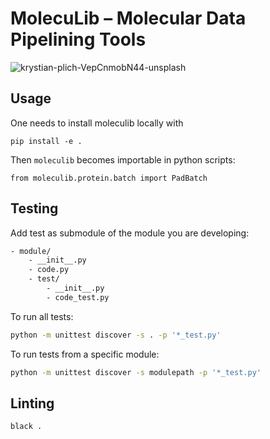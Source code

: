 # MolecuLib – Molecular Data Pipelining Tools

![krystian-plich-VepCnmobN44-unsplash](https://github.com/molecularmachines/moleculib/assets/11742939/bf445bc9-46ae-4dab-aea8-7ef6dfdc1124)

## Usage

One needs to install moleculib locally with 
```
pip install -e .
```
Then `moleculib` becomes importable in python scripts:

```
from moleculib.protein.batch import PadBatch
```




## Testing

Add test as submodule of the module you are developing:

```sh
- module/
    - __init__.py
    - code.py
    - test/
        - __init__.py
        - code_test.py
```

To run all tests:

```sh
python -m unittest discover -s . -p '*_test.py'
```

To run tests from a specific module:

```sh
python -m unittest discover -s modulepath -p '*_test.py'
```


## Linting

```sh
black .
```
